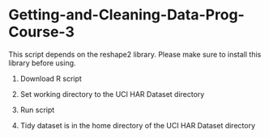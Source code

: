 # Getting-and-Cleaning-Data-Prog-Course-3

This script depends on the reshape2 library. Please make sure to install this library before using.

1) Download R script

2) Set working directory to the UCI HAR Dataset directory

3) Run script

4) Tidy dataset is in the home directory of the UCI HAR Dataset directory
